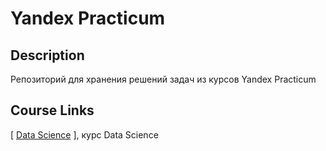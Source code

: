 # Yandex Practicum

## Description
Репозиторий для хранения решений задач из курсов Yandex Practicum

## Course Links
[ [Data Science](./data-science/README.md) ], курс Data Science
